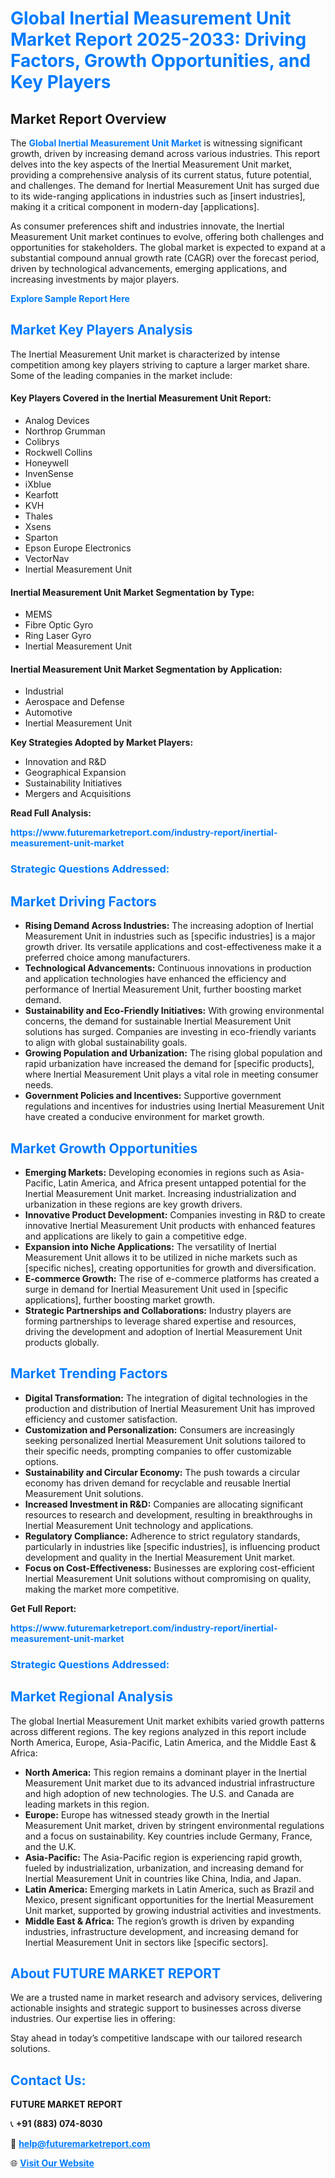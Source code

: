 <h1 style="color: #007BFF;">Global Inertial Measurement Unit Market Report 2025-2033: Driving Factors, Growth Opportunities, and Key Players</h1>

<section id="overview">
<h2>Market Report Overview</h2>
<p>The <a href="https://www.futuremarketreport.com/industry-report/inertial-measurement-unit-market" style="color: #007BFF; text-decoration: none;"><strong>Global Inertial Measurement Unit Market</strong></a> is witnessing significant growth, driven by increasing demand across various industries. This report delves into the key aspects of the Inertial Measurement Unit market, providing a comprehensive analysis of its current status, future potential, and challenges. The demand for Inertial Measurement Unit has surged due to its wide-ranging applications in industries such as [insert industries], making it a critical component in modern-day [applications].</p>
<p>As consumer preferences shift and industries innovate, the Inertial Measurement Unit market continues to evolve, offering both challenges and opportunities for stakeholders. The global market is expected to expand at a substantial compound annual growth rate (CAGR) over the forecast period, driven by technological advancements, emerging applications, and increasing investments by major players.</p>
</section>

<section id="overview">
<p><a href="https://www.futuremarketreport.com/request-sample/reportId=108419" style="color: #007BFF; text-decoration: none;"><strong>Explore Sample Report Here</strong></a></p>
</section>

<section id="key-players">
<h2 style="color: #007BFF;">Market Key Players Analysis</h2>
<p>The Inertial Measurement Unit market is characterized by intense competition among key players striving to capture a larger market share. Some of the leading companies in the market include:</p>
<h4>Key Players Covered in the Inertial Measurement Unit Report:</h4>
<ul><li>Analog Devices</li><li>Northrop Grumman</li><li>Colibrys</li><li>Rockwell Collins</li><li>Honeywell</li><li>InvenSense</li><li>iXblue</li><li>Kearfott</li><li>KVH</li><li>Thales</li><li>Xsens</li><li>Sparton</li><li>Epson Europe Electronics</li><li>VectorNav</li><li>Inertial Measurement Unit</li></ul>
<h4>Inertial Measurement Unit Market Segmentation by Type:</h4>
<ul><li>MEMS</li><li>Fibre Optic Gyro</li><li>Ring Laser Gyro</li><li>Inertial Measurement Unit</li></ul>

<h4>Inertial Measurement Unit Market Segmentation by Application:</h4>
<ul><li>Industrial</li><li>Aerospace and Defense</li><li>Automotive</li><li>Inertial Measurement Unit</li></ul>
<p><strong>Key Strategies Adopted by Market Players:</strong></p>
<ul>
<li>Innovation and R&D</li>
<li>Geographical Expansion</li>
<li>Sustainability Initiatives</li>
<li>Mergers and Acquisitions</li>
</ul>
</section>

<section>
<p><strong>Read Full Analysis: </strong></p><a href="https://www.futuremarketreport.com/industry-report/inertial-measurement-unit-market" style="color: #007BFF; text-decoration: none;"><strong>https://www.futuremarketreport.com/industry-report/inertial-measurement-unit-market</strong></a>
<h3 style="color: #007BFF;">Strategic Questions Addressed:</h3>
</section>

<section id="driving-factors">
<h2 style="color: #007BFF;">Market Driving Factors</h2>
<ul>
<li><strong>Rising Demand Across Industries:</strong> The increasing adoption of Inertial Measurement Unit in industries such as [specific industries] is a major growth driver. Its versatile applications and cost-effectiveness make it a preferred choice among manufacturers.</li>
<li><strong>Technological Advancements:</strong> Continuous innovations in production and application technologies have enhanced the efficiency and performance of Inertial Measurement Unit, further boosting market demand.</li>
<li><strong>Sustainability and Eco-Friendly Initiatives:</strong> With growing environmental concerns, the demand for sustainable Inertial Measurement Unit solutions has surged. Companies are investing in eco-friendly variants to align with global sustainability goals.</li>
<li><strong>Growing Population and Urbanization:</strong> The rising global population and rapid urbanization have increased the demand for [specific products], where Inertial Measurement Unit plays a vital role in meeting consumer needs.</li>
<li><strong>Government Policies and Incentives:</strong> Supportive government regulations and incentives for industries using Inertial Measurement Unit have created a conducive environment for market growth.</li>
</ul>
</section>

<section id="growth-opportunities">
<h2 style="color: #007BFF;">Market Growth Opportunities</h2>
<ul>
<li><strong>Emerging Markets:</strong> Developing economies in regions such as Asia-Pacific, Latin America, and Africa present untapped potential for the Inertial Measurement Unit market. Increasing industrialization and urbanization in these regions are key growth drivers.</li>
<li><strong>Innovative Product Development:</strong> Companies investing in R&D to create innovative Inertial Measurement Unit products with enhanced features and applications are likely to gain a competitive edge.</li>
<li><strong>Expansion into Niche Applications:</strong> The versatility of Inertial Measurement Unit allows it to be utilized in niche markets such as [specific niches], creating opportunities for growth and diversification.</li>
<li><strong>E-commerce Growth:</strong> The rise of e-commerce platforms has created a surge in demand for Inertial Measurement Unit used in [specific applications], further boosting market growth.</li>
<li><strong>Strategic Partnerships and Collaborations:</strong> Industry players are forming partnerships to leverage shared expertise and resources, driving the development and adoption of Inertial Measurement Unit products globally.</li>
</ul>
</section>

<section id="trending-factors">
<h2 style="color: #007BFF;">Market Trending Factors</h2>
<ul>
<li><strong>Digital Transformation:</strong> The integration of digital technologies in the production and distribution of Inertial Measurement Unit has improved efficiency and customer satisfaction.</li>
<li><strong>Customization and Personalization:</strong> Consumers are increasingly seeking personalized Inertial Measurement Unit solutions tailored to their specific needs, prompting companies to offer customizable options.</li>
<li><strong>Sustainability and Circular Economy:</strong> The push towards a circular economy has driven demand for recyclable and reusable Inertial Measurement Unit solutions.</li>
<li><strong>Increased Investment in R&D:</strong> Companies are allocating significant resources to research and development, resulting in breakthroughs in Inertial Measurement Unit technology and applications.</li>
<li><strong>Regulatory Compliance:</strong> Adherence to strict regulatory standards, particularly in industries like [specific industries], is influencing product development and quality in the Inertial Measurement Unit market.</li>
<li><strong>Focus on Cost-Effectiveness:</strong> Businesses are exploring cost-efficient Inertial Measurement Unit solutions without compromising on quality, making the market more competitive.</li>
</ul>
</section>

<section>
<p><strong>Get Full Report: </strong></p><a href="https://www.futuremarketreport.com/industry-report/inertial-measurement-unit-market" style="color: #007BFF; text-decoration: none;"><strong>https://www.futuremarketreport.com/industry-report/inertial-measurement-unit-market</strong></a>
<h3 style="color: #007BFF;">Strategic Questions Addressed:</h3>
</section>


<section id="regional-analysis">
<h2 style="color: #007BFF;">Market Regional Analysis</h2>
<p>The global Inertial Measurement Unit market exhibits varied growth patterns across different regions. The key regions analyzed in this report include North America, Europe, Asia-Pacific, Latin America, and the Middle East & Africa:</p>
<ul>
<li><strong>North America:</strong> This region remains a dominant player in the Inertial Measurement Unit market due to its advanced industrial infrastructure and high adoption of new technologies. The U.S. and Canada are leading markets in this region.</li>
<li><strong>Europe:</strong> Europe has witnessed steady growth in the Inertial Measurement Unit market, driven by stringent environmental regulations and a focus on sustainability. Key countries include Germany, France, and the U.K.</li>
<li><strong>Asia-Pacific:</strong> The Asia-Pacific region is experiencing rapid growth, fueled by industrialization, urbanization, and increasing demand for Inertial Measurement Unit in countries like China, India, and Japan.</li>
<li><strong>Latin America:</strong> Emerging markets in Latin America, such as Brazil and Mexico, present significant opportunities for the Inertial Measurement Unit market, supported by growing industrial activities and investments.</li>
<li><strong>Middle East & Africa:</strong> The region’s growth is driven by expanding industries, infrastructure development, and increasing demand for Inertial Measurement Unit in sectors like [specific sectors].</li>
</ul>
</section>

<footer>
<h2 style="color: #007BFF;">About FUTURE MARKET REPORT</h2>
<p>We are a trusted name in market research and advisory services, delivering actionable insights and strategic support to businesses across diverse industries. Our expertise lies in offering:</p>

<p>Stay ahead in today’s competitive landscape with our tailored research solutions.</p>

<h2 style="color: #007BFF;">Contact Us:</h2>
<p><strong>FUTURE MARKET REPORT</strong></p>
<p>📞 <strong>+91 (883) 074-8030</strong></p>
<p>📧 <strong><a href="mailto:help@futuremarketreport.com" style="color: #007BFF;">help@futuremarketreport.com</a></strong></p>
<p>🌐 <strong><a href="https://www.futuremarketreport.com/" style="color: #007BFF;">Visit Our Website</a></strong></p>
</footer>